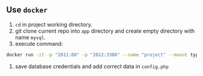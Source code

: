 

## Use `docker`

1. `cd` in project working directory.
1. git clone current repo into `app` directory and create empty directory with name `mysql`.
1. execute command:

```bash 
docker run -it -p "2011:80" -p "2012:3306" --name "project" --mount type=bind,source=${PWD}/app,target=/app --mount type=bind,source=${PWD}/mysql,target=/var/lib/mysql mattrayner/lamp:latest
```

1. save database credentials and add correct data in `config.php`
